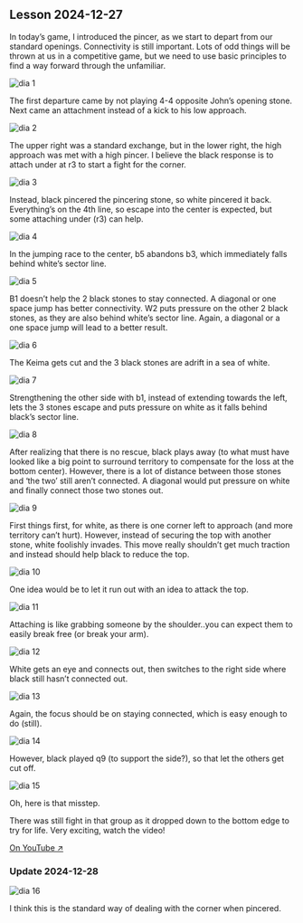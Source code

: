 
## Lesson 2024-12-27

In today’s game, I introduced the pincer, as we start to depart from our standard openings.  Connectivity is still important.  Lots of odd things will be thrown at us in a competitive game, but we need to use basic principles to find a way forward through the unfamiliar.

![dia 1](images/l20241227/igo1.jpg)

The first departure came by not playing 4-4 opposite John’s opening stone.  Next came an attachment instead of a kick to his low approach.

![dia 2](images/l20241227/igo2.jpg)

The upper right was a standard exchange, but in the lower right, the high approach was met with a high pincer.  I believe the black response is to attach under at r3 to start a fight for the corner.

![dia 3](images/l20241227/igo3.jpg)

Instead, black pincered the pincering stone, so white pincered it back.  Everything’s on the 4th line, so escape into the center is expected, but some attaching under (r3) can help.

![dia 4](images/l20241227/igo4.jpg)

In the jumping race to the center, b5 abandons b3, which immediately falls behind white’s sector line.

![dia 5](images/l20241227/igo5.jpg)

B1 doesn’t help the 2 black stones to stay connected.  A diagonal or one space jump has better connectivity.  W2 puts pressure on the other 2 black stones, as they are also behind white’s sector line.  Again, a diagonal or a one space jump will lead to a better result.

![dia 6](images/l20241227/igo6.jpg)

The Keima gets cut and the 3 black stones are adrift in a sea of white.

![dia 7](images/l20241227/igo7.jpg)

Strengthening the other side with b1, instead of extending towards the left, lets the 3 stones escape and puts pressure on white as it falls behind black’s sector line.

![dia 8](images/l20241227/igo8.jpg)

After realizing that there is no rescue, black plays away (to what must have looked like a big point to surround territory to compensate for the loss at the bottom center).  However, there is a lot of distance between those stones and ‘the two’ still aren’t connected.  A diagonal would put pressure on white and finally connect those two stones out.

![dia 9](images/l20241227/igo9.jpg)

First things first, for white, as there is one corner left to approach (and more territory can’t hurt).  However, instead of securing the top with another stone, white foolishly invades.  This move really shouldn’t get much traction and instead should help black to reduce the top.

![dia 10](images/l20241227/igo10.jpg)

One idea would be to let it run out with an idea to attack the top.

![dia 11](images/l20241227/igo11.jpg)

Attaching is like grabbing someone by the shoulder..you can expect them to easily break free (or break your arm).

![dia 12](images/l20241227/igo12.jpg)

White gets an eye and connects out, then switches to the right side where black still hasn’t connected out.

![dia 13](images/l20241227/igo13.jpg)

Again, the focus should be on staying connected, which is easy enough to do (still).

![dia 14](images/l20241227/igo14.jpg)

However, black played q9 (to support the side?), so that let the others get cut off.

![dia 15](images/l20241227/igo15.jpg)

Oh, here is that misstep.

There was still fight in that group as it dropped down to the bottom edge to try for life.  Very exciting, watch the video!

[On YouTube ↗](https://www.youtube.com/watch?v=vnCIDR-QhpY)


### Update 2024-12-28

![dia 16](images/l20241227/igo16.jpg)

I think this is the standard way of dealing with the corner when pincered.

